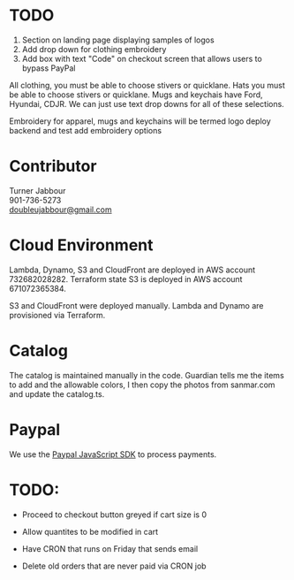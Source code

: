 # TODO

1) Section on landing page displaying samples of logos 
2) Add drop down for clothing embroidery
3) Add box with text "Code" on checkout screen that allows users to bypass PayPal

All clothing, you must be able to choose stivers or quicklane.
Hats you must be able to choose stivers or quicklane.
Mugs and keychais have Ford, Hyundai, CDJR. We can just use text drop downs for all of these selections.

Embroidery for apparel, mugs and keychains will be termed logo
deploy backend and test
add embroidery options

# Contributor

Turner Jabbour <br>
901-736-5273 <br>
doubleujabbour@gmail.com <br>

# Cloud Environment

Lambda, Dynamo, S3 and CloudFront are deployed in AWS account 732682028282.
Terraform state S3 is deployed in AWS account 671072365384.

S3 and CloudFront were deployed manually. Lambda and Dynamo are provisioned via Terraform.

# Catalog

The catalog is maintained manually in the code. Guardian tells me the items to add and the allowable colors, I then copy the photos from sanmar.com and update the catalog.ts.

# Paypal

We use the [Paypal JavaScript SDK](https://developer.paypal.com/sdk/js/reference/) to process payments.

# TODO:

- Proceed to checkout button greyed if cart size is 0
- Allow quantites to be modified in cart

- Have CRON that runs on Friday that sends email
- Delete old orders that are never paid via CRON job

